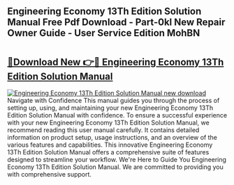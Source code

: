 ## Engineering Economy 13Th Edition Solution Manual Free Pdf Download - Part-0kl New Repair Owner Guide - User Service Edition MohBN

# <h2><a href="http://bc84940.oget.top/?id=Engineering+Economy+13Th+Edition+Solution+Manual">🔗Download New 👉🔴 Engineering Economy 13Th Edition Solution Manual</a></h2>

[![Engineering Economy 13Th Edition Solution Manual new download](https://i.imgur.com/5g1atiW.png)](http://bc84940.oget.top/?id=Engineering+Economy+13Th+Edition+Solution+Manual)
Navigate with Confidence This manual guides you through the process of setting up, using, and maintaining your new Engineering Economy 13Th Edition Solution Manual with confidence. To ensure a successful experience with your new Engineering Economy 13Th Edition Solution Manual, we recommend reading this user manual carefully. It contains detailed information on product setup, usage instructions, and an overview of the various features and capabilities. This innovative Engineering Economy 13Th Edition Solution Manual offers a comprehensive suite of features designed to streamline your workflow. We're Here to Guide You Engineering Economy 13Th Edition Solution Manual. We are committed to providing you with comprehensive support.
